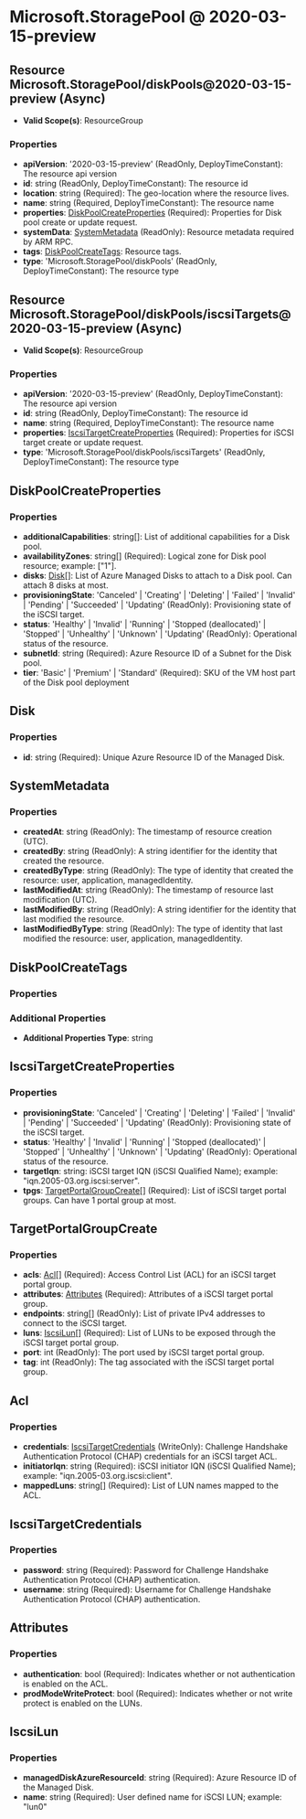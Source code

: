 # Microsoft.StoragePool @ 2020-03-15-preview

## Resource Microsoft.StoragePool/diskPools@2020-03-15-preview (Async)
* **Valid Scope(s)**: ResourceGroup
### Properties
* **apiVersion**: '2020-03-15-preview' (ReadOnly, DeployTimeConstant): The resource api version
* **id**: string (ReadOnly, DeployTimeConstant): The resource id
* **location**: string (Required): The geo-location where the resource lives.
* **name**: string (Required, DeployTimeConstant): The resource name
* **properties**: [DiskPoolCreateProperties](#diskpoolcreateproperties) (Required): Properties for Disk pool create or update request.
* **systemData**: [SystemMetadata](#systemmetadata) (ReadOnly): Resource metadata required by ARM RPC.
* **tags**: [DiskPoolCreateTags](#diskpoolcreatetags): Resource tags.
* **type**: 'Microsoft.StoragePool/diskPools' (ReadOnly, DeployTimeConstant): The resource type

## Resource Microsoft.StoragePool/diskPools/iscsiTargets@2020-03-15-preview (Async)
* **Valid Scope(s)**: ResourceGroup
### Properties
* **apiVersion**: '2020-03-15-preview' (ReadOnly, DeployTimeConstant): The resource api version
* **id**: string (ReadOnly, DeployTimeConstant): The resource id
* **name**: string (Required, DeployTimeConstant): The resource name
* **properties**: [IscsiTargetCreateProperties](#iscsitargetcreateproperties) (Required): Properties for iSCSI target create or update request.
* **type**: 'Microsoft.StoragePool/diskPools/iscsiTargets' (ReadOnly, DeployTimeConstant): The resource type

## DiskPoolCreateProperties
### Properties
* **additionalCapabilities**: string[]: List of additional capabilities for a Disk pool.
* **availabilityZones**: string[] (Required): Logical zone for Disk pool resource; example: ["1"].
* **disks**: [Disk](#disk)[]: List of Azure Managed Disks to attach to a Disk pool. Can attach 8 disks at most.
* **provisioningState**: 'Canceled' | 'Creating' | 'Deleting' | 'Failed' | 'Invalid' | 'Pending' | 'Succeeded' | 'Updating' (ReadOnly): Provisioning state of the iSCSI target.
* **status**: 'Healthy' | 'Invalid' | 'Running' | 'Stopped (deallocated)' | 'Stopped' | 'Unhealthy' | 'Unknown' | 'Updating' (ReadOnly): Operational status of the resource.
* **subnetId**: string (Required): Azure Resource ID of a Subnet for the Disk pool.
* **tier**: 'Basic' | 'Premium' | 'Standard' (Required): SKU of the VM host part of the Disk pool deployment

## Disk
### Properties
* **id**: string (Required): Unique Azure Resource ID of the Managed Disk.

## SystemMetadata
### Properties
* **createdAt**: string (ReadOnly): The timestamp of resource creation (UTC).
* **createdBy**: string (ReadOnly): A string identifier for the identity that created the resource.
* **createdByType**: string (ReadOnly): The type of identity that created the resource: user, application, managedIdentity.
* **lastModifiedAt**: string (ReadOnly): The timestamp of resource last modification (UTC).
* **lastModifiedBy**: string (ReadOnly): A string identifier for the identity that last modified the resource.
* **lastModifiedByType**: string (ReadOnly): The type of identity that last modified the resource: user, application, managedIdentity.

## DiskPoolCreateTags
### Properties
### Additional Properties
* **Additional Properties Type**: string

## IscsiTargetCreateProperties
### Properties
* **provisioningState**: 'Canceled' | 'Creating' | 'Deleting' | 'Failed' | 'Invalid' | 'Pending' | 'Succeeded' | 'Updating' (ReadOnly): Provisioning state of the iSCSI target.
* **status**: 'Healthy' | 'Invalid' | 'Running' | 'Stopped (deallocated)' | 'Stopped' | 'Unhealthy' | 'Unknown' | 'Updating' (ReadOnly): Operational status of the resource.
* **targetIqn**: string: iSCSI target IQN (iSCSI Qualified Name); example: "iqn.2005-03.org.iscsi:server".
* **tpgs**: [TargetPortalGroupCreate](#targetportalgroupcreate)[] (Required): List of iSCSI target portal groups. Can have 1 portal group at most.

## TargetPortalGroupCreate
### Properties
* **acls**: [Acl](#acl)[] (Required): Access Control List (ACL) for an iSCSI target portal group.
* **attributes**: [Attributes](#attributes) (Required): Attributes of a iSCSI target portal group.
* **endpoints**: string[] (ReadOnly): List of private IPv4 addresses to connect to the iSCSI target.
* **luns**: [IscsiLun](#iscsilun)[] (Required): List of LUNs to be exposed through the iSCSI target portal group.
* **port**: int (ReadOnly): The port used by iSCSI target portal group.
* **tag**: int (ReadOnly): The tag associated with the iSCSI target portal group.

## Acl
### Properties
* **credentials**: [IscsiTargetCredentials](#iscsitargetcredentials) (WriteOnly): Challenge Handshake Authentication Protocol (CHAP) credentials for an iSCSI target ACL.
* **initiatorIqn**: string (Required): iSCSI initiator IQN (iSCSI Qualified Name); example: "iqn.2005-03.org.iscsi:client".
* **mappedLuns**: string[] (Required): List of LUN names mapped to the ACL.

## IscsiTargetCredentials
### Properties
* **password**: string (Required): Password for Challenge Handshake Authentication Protocol (CHAP) authentication.
* **username**: string (Required): Username for Challenge Handshake Authentication Protocol (CHAP) authentication.

## Attributes
### Properties
* **authentication**: bool (Required): Indicates whether or not authentication is enabled on the ACL.
* **prodModeWriteProtect**: bool (Required): Indicates whether or not write protect is enabled on the LUNs.

## IscsiLun
### Properties
* **managedDiskAzureResourceId**: string (Required): Azure Resource ID of the Managed Disk.
* **name**: string (Required): User defined name for iSCSI LUN; example: "lun0"

